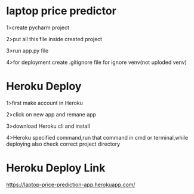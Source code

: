 # laptop price predictor

1>create pycharm project 

2>put all this file inside created project

3>run app.py file

4>for deployment create .gitignore file for ignore venv(not uploded venv)

# Heroku Deploy

1>first make account in Heroku

2>click on new app and remane app

3>download Heroku cli and install

4>Heroku specified command,run that command in cmd or terminal,while deploying also check correct project directory

# Heroku Deploy Link

https://laptop-price-prediction-app.herokuapp.com/
